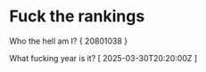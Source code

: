 # Fuck the rankings

Who the hell am I?
{ 20801038 }

What fucking year is it?
[ 2025-03-30T20:20:00Z ]
